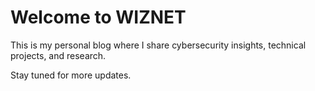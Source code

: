 # Welcome to WIZNET

This is my personal blog where I share cybersecurity insights, technical projects, and research.

Stay tuned for more updates.
